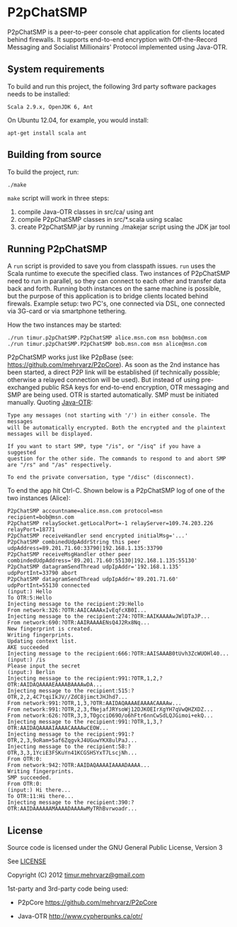 P2pChatSMP
==========

P2pChatSMP is a peer-to-peer console chat application for clients located behind firewalls. It supports end-to-end encryption with Off-the-Record Messaging and Socialist Millionairs' Protocol implemented using Java-OTR.


System requirements
-------------------

To build and run this project, the following 3rd party software packages needs to be installed: 

    Scala 2.9.x, OpenJDK 6, Ant

On Ubuntu 12.04, for example, you would install:

    apt-get install scala ant


Building from source
--------------------

To build the project, run:

    ./make

`make` script will work in three steps:

  1. compile Java-OTR classes in src/ca/ using ant
  2. compile P2pChatSMP classes in src/*.scala using scalac
  3. create P2pChatSMP.jar by running ./makejar script using the JDK jar tool


Running P2pChatSMP
------------------

A `run` script is provided to save you from classpath issues. `run` uses the Scala runtime to execute the specified class. Two instances of P2pChatSMP need to run in parallel, so they can connect to each other and transfer data back and forth. Running both instances on the same machine is possible, but the purpose of this application is to bridge clients located behind firewals. Example setup: two PC's, one connected via DSL, one connected via 3G-card or via smartphone tethering. 

How the two instances may be started:

    ./run timur.p2pChatSMP.P2pChatSMP alice.msn.com msn bob@msn.com
    ./run timur.p2pChatSMP.P2pChatSMP bob.msn.com msn alice@msn.com

P2pChatSMP works just like P2pBase (see: https://github.com/mehrvarz/P2pCore). As soon as the 2nd instance has been started, a direct P2P link will be established (if technically possible; otherwise a relayed connection will be used). But instead of using pre-exchanged public RSA keys for end-to-end encryption, OTR messaging and SMP are being used. OTR is started automatically. SMP must be initiated manually. Quoting [Java-OTR](P2pChatSMP/blob/master/README-Java-OTR):

    Type any messages (not starting with '/') in either console. The messages 
    will be automatically encrypted. Both the encrypted and the plaintext 
    messages will be displayed.

    If you want to start SMP, type "/is", or "/isq" if you have a suggested
    question for the other side. The commands to respond to and abort SMP
    are "/rs" and "/as" respectively.
 
    To end the private conversation, type "/disc" (disconnect).

To end the app hit Ctrl-C. Shown below is a P2pChatSMP log of one of the two instances (Alice):

    P2pChatSMP accountname=alice.msn.com protocol=msn recipient=bob@msn.com
    P2pChatSMP relaySocket.getLocalPort=-1 relayServer=109.74.203.226 relayPort=18771
    P2pChatSMP receiveHandler send encrypted initialMsg='...'
    P2pChatSMP combinedUdpAddrString this peer udpAddress=89.201.71.60:33790|192.168.1.135:33790
    P2pChatSMP receiveMsgHandler other peer combindedUdpAddress='89.201.71.60:55130|192.168.1.135:55130'
    P2pChatSMP datagramSendThread udpIpAddr='192.168.1.135' udpPortInt=33790 abort
    P2pChatSMP datagramSendThread udpIpAddr='89.201.71.60' udpPortInt=55130 connected
    (input:) Hello
    To OTR:5:Hello
    Injecting message to the recipient:29:Hello
    From network:326:?OTR:AAICAAAAxIvEqfcXB0I...
    Injecting message to the recipient:274:?OTR:AAIKAAAAwJWlDTaJP...
    From network:690:?OTR:AAIRAAAAENsQ4J2Rx8Nq...
    New fingerprint is created.
    Writing fingerprints.
    Updating context list.
    AKE succeeded
    Injecting message to the recipient:666:?OTR:AAISAAAB0tUvh3ZcWUOHl40...
    (input:) /is
    Please input the secret
    (input:) Berlin
    Injecting message to the recipient:991:?OTR,1,2,?OTR:AAIDAQAAAAEAAAABAAAAwDA...
    Injecting message to the recipient:515:?OTR,2,2,4C7tqiIkJV//ZdC8jimctJHJhd7...
    From network:991:?OTR,1,3,?OTR:AAIDAQAAAAEAAAACAAAAw...
    From network:991:?OTR,2,3,fNejafJRYsoWj12DJKOEIrXgYH7qVwQHZXDZ...
    From network:626:?OTR,3,3,TOgcciO69O/o6hFtr6nnCwSdLQJGimoi+ekQ...
    Injecting message to the recipient:991:?OTR,1,3,?OTR:AAIDAQAAAAIAAAACAAAAwCEOW...
    Injecting message to the recipient:991:?OTR,2,3,9oRam+5af6ZqgvkJ4UGuwYKX8ulPaJ...
    Injecting message to the recipient:58:?OTR,3,3,1YciE3FSKuYn41KCGSHSYxT7LscjNh...
    From OTR:0:
    From network:942:?OTR:AAIDAQAAAAIAAAADAAAA...
    Writing fingerprints.
    SMP succeeded.
    From OTR:0:
    (input:) Hi there...
    To OTR:11:Hi there...
    Injecting message to the recipient:390:?OTR:AAIDAAAAAAMAAAADAAAAwMyTRhBvrwoadr...

License
-------

Source code is licensed under the GNU General Public License, Version 3

See [LICENSE](P2pChatSMP/blob/master/LICENSE)

Copyright (C) 2012 timur.mehrvarz@gmail.com

1st-party and 3rd-party code being used:

- P2pCore https://github.com/mehrvarz/P2pCore

- Java-OTR http://www.cypherpunks.ca/otr/



